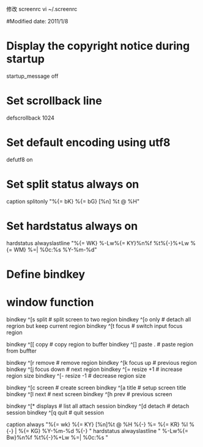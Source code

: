  修改 screenrc  vi ~/.screenrc
 
  #Modified date: 2011/1/8
  
  
  # Display the  copyright  notice  during  startup
  startup_message off
  
  # Set scrollback line
  defscrollback 1024
  
  # Set default encoding using utf8
  defutf8 on
  
  # Set split status always on
  caption splitonly "%{= bK} %{= bG} [%n] %t @ %H"
  
  # Set hardstatus always on
  hardstatus alwayslastline "%{= WK} %-Lw%{= KY}%n%f %t%{-}%+Lw %{= WM} %=| %0c:%s  %Y-%m-%d"
  
  # Define bindkey
  # window function
  bindkey ^[s split      # split screen to two region
  bindkey ^[o only       # detach all regrion but keep current region
  bindkey ^[t focus      # switch input focus region
  
  bindkey ^[[ copy       # copy region to buffer
  bindkey ^[] paste .    # paste region from buffter
  
  bindkey ^[r remove     # remove region
  bindkey ^[k focus up   # previous region
  bindkey ^[j focus down # next region
  bindkey ^[= resize +1  # increase region size
  bindkey ^[- resize -1  # decrease region size
  
  bindkey ^[c screen     # create screen
  bindkey ^[a title      # setup screen title
  bindkey ^[l next       # next screen
  bindkey ^[h prev       # previous screen
  
  bindkey ^[* displays   # list all attach session
  bindkey ^[d detach     # detach session
  bindkey ^[q quit       # quit session
  
  caption always "%{= wk} %{= KY} [%n]%t @ %H %{-} %= %{= KR} %l %{-} | %{= KG} %Y-%m-%d %{-} "
  hardstatus alwayslastline " %-Lw%{= Bw}%n%f %t%{-}%+Lw %=| %0c:%s "

